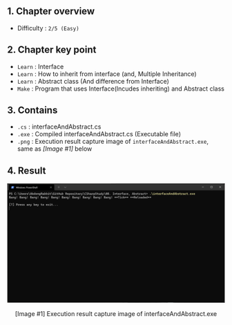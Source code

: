## 1. Chapter overview
- Difficulty : `2/5 (Easy)`

## 2. Chapter key point
- `Learn` : Interface
- `Learn` : How to inherit from interface (and, Multiple Inheritance)
- `Learn` : Abstract class (And difference from Interface)
- `Make` : Program that uses Interface(Incudes inheriting) and Abstract class

## 3. Contains
- `.cs` : interfaceAndAbstract.cs
- `.exe` : Compiled interfaceAndAbstract.cs (Executable file)
- `.png` : Execution result capture image of `interfaceAndAbstract.exe`, same as _[Image #1]_ below

## 4. Result
![Execution result capture image of interfaceAndAbstract.exe](https://github.com/pinkrabbit412/CSharpStudy/blob/main/08.%20Interface,%20Abstract/interfaceAndAbstract.png?raw=true)
<p align="center">[Image #1] Execution result capture image of interfaceAndAbstract.exe</p>
